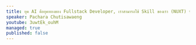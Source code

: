 ```yaml
---
title: ยุค AI คือยุคทองของ Fullstack Developer, เราสามารถใช้ Skill ของเรา (NUXT) ร่วมกับ AI อย่างไร ให้ไร้เทียมทาน
speaker: Pachara Chutisawaeng
youtube: 3uwtEk_ouhM
managed: true
published: false
---
```

